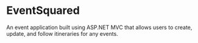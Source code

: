 # EventSquared
An event application built using ASP.NET MVC that allows users to create, update, and follow itineraries for any events.
